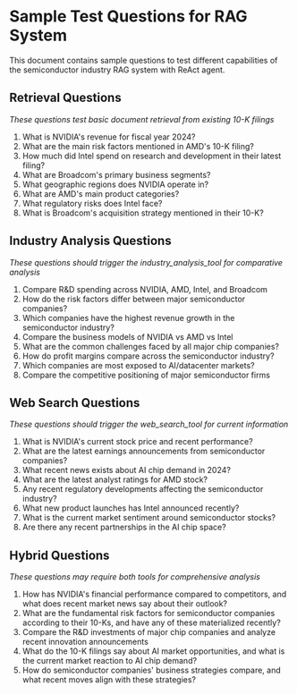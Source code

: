 # Sample Test Questions for RAG System

This document contains sample questions to test different capabilities of the semiconductor industry RAG system with ReAct agent.

## Retrieval Questions
*These questions test basic document retrieval from existing 10-K filings*

1. What is NVIDIA's revenue for fiscal year 2024?
2. What are the main risk factors mentioned in AMD's 10-K filing?
3. How much did Intel spend on research and development in their latest filing?
4. What are Broadcom's primary business segments?
5. What geographic regions does NVIDIA operate in?
6. What are AMD's main product categories?
7. What regulatory risks does Intel face?
8. What is Broadcom's acquisition strategy mentioned in their 10-K?

## Industry Analysis Questions  
*These questions should trigger the industry_analysis_tool for comparative analysis*

1. Compare R&D spending across NVIDIA, AMD, Intel, and Broadcom
2. How do the risk factors differ between major semiconductor companies?
3. Which companies have the highest revenue growth in the semiconductor industry?
4. Compare the business models of NVIDIA vs AMD vs Intel
5. What are the common challenges faced by all major chip companies?
6. How do profit margins compare across the semiconductor industry?
7. Which companies are most exposed to AI/datacenter markets?
8. Compare the competitive positioning of major semiconductor firms

## Web Search Questions
*These questions should trigger the web_search_tool for current information*

1. What is NVIDIA's current stock price and recent performance?
2. What are the latest earnings announcements from semiconductor companies?
3. What recent news exists about AI chip demand in 2024?
4. What are the latest analyst ratings for AMD stock?
5. Any recent regulatory developments affecting the semiconductor industry?
6. What new product launches has Intel announced recently?
7. What is the current market sentiment around semiconductor stocks?
8. Are there any recent partnerships in the AI chip space?

## Hybrid Questions
*These questions may require both tools for comprehensive analysis*

1. How has NVIDIA's financial performance compared to competitors, and what does recent market news say about their outlook?
2. What are the fundamental risk factors for semiconductor companies according to their 10-Ks, and have any of these materialized recently?
3. Compare the R&D investments of major chip companies and analyze recent innovation announcements
4. What do the 10-K filings say about AI market opportunities, and what is the current market reaction to AI chip demand?
5. How do semiconductor companies' business strategies compare, and what recent moves align with these strategies?

